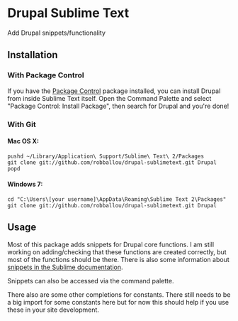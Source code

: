 # Drupal Sublime Text

Add Drupal snippets/functionality

## Installation

### With Package Control

If you have the [Package Control][package_control] package installed, you can install Drupal from inside Sublime Text itself. Open the Command Palette and select "Package Control: Install Package", then search for Drupal and you're done!

### With Git

#### Mac OS X:

	pushd ~/Library/Application\ Support/Sublime\ Text\ 2/Packages
    git clone git://github.com/robballou/drupal-sublimetext.git Drupal
    popd

#### Windows 7:
	
	cd "C:\Users\[your username]\AppData\Roaming\Sublime Text 2\Packages"
	git clone git://github.com/robballou/drupal-sublimetext.git Drupal
	
## Usage

Most of this package adds snippets for Drupal core functions. I am still working on adding/checking that these functions are created correctly, but most of the functions should be there. There is also some information about [snippets in the Sublime documentation](http://docs.sublimetext.info/en/latest/extensibility/snippets.html).

Snippets can also be accessed via the command palette.

There also are some other completions for constants. There still needs to be a big import for some constants here but for now this should help if you use these in your site development.

[package_control]: http://wbond.net/sublime_packages/package_control
